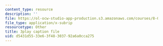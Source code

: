 ```yaml
---
content_type: resource
description: ''
file: https://ol-ocw-studio-app-production.s3.amazonaws.com/courses/8-03sc-physics-iii-vibrations-and-waves-fall-2016/d5431d5533e63f48303792a6a0cca275_gDzWxDqb8Xg.srt
file_type: application/x-subrip
resourcetype: Other
title: 3play caption file
uid: d5431d55-33e6-3f48-3037-92a6a0cca275
---
```

